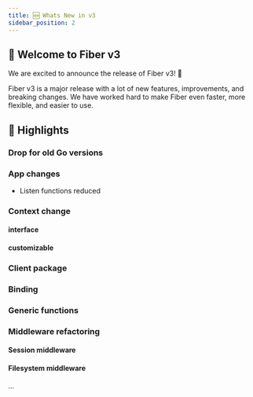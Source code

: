```yaml
---
title: 🆕 Whats New in v3
sidebar_position: 2
---
```


## 🎉 Welcome to Fiber v3

We are excited to announce the release of Fiber v3! 🚀

Fiber v3 is a major release with a lot of new features, improvements, and breaking changes. We have worked hard to make Fiber even faster, more flexible, and easier to use.

## 🚀 Highlights

### Drop for old Go versions
### App changes

- Listen functions reduced

### Context change
#### interface 
#### customizable
### Client package
### Binding
### Generic functions
### Middleware refactoring
#### Session middleware
#### Filesystem middleware
...
